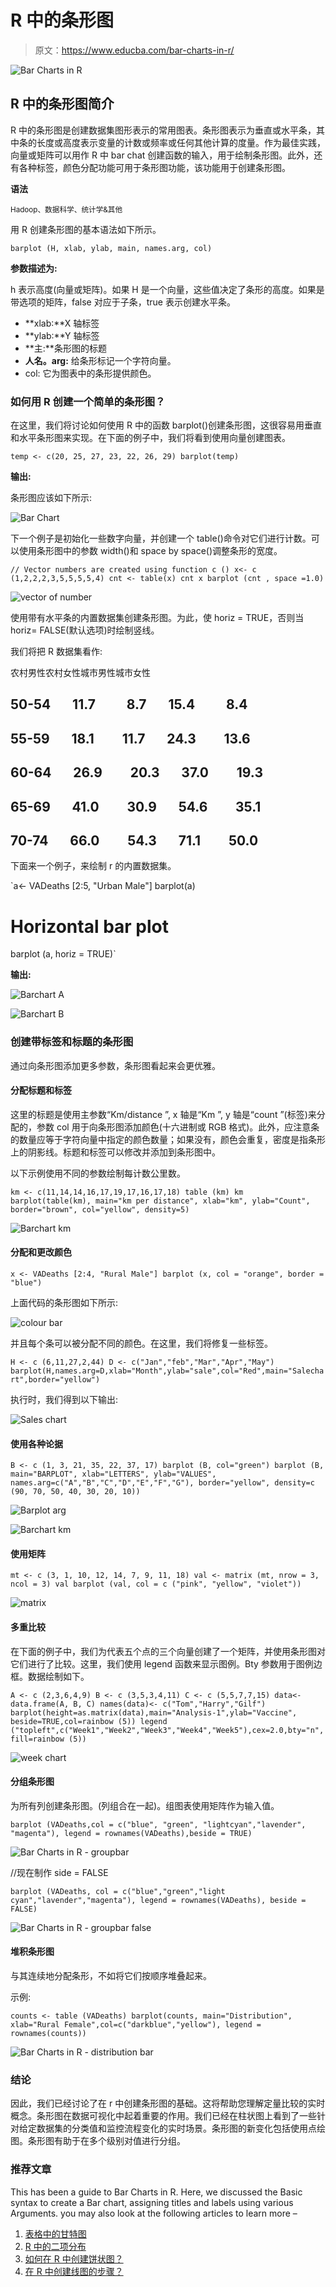 # R 中的条形图

> 原文：<https://www.educba.com/bar-charts-in-r/>

![Bar Charts in R ](img/8a826c32ba341cd02918b4a68b9cf14a.png)



## R 中的条形图简介

R 中的条形图是创建数据集图形表示的常用图表。条形图表示为垂直或水平条，其中条的长度或高度表示变量的计数或频率或任何其他计算的度量。作为最佳实践，向量或矩阵可以用作 R 中 bar chat 创建函数的输入，用于绘制条形图。此外，还有各种标签，颜色分配功能可用于条形图功能，该功能用于创建条形图。

**语法**

<small>Hadoop、数据科学、统计学&其他</small>

用 R 创建条形图的基本语法如下所示。

`barplot (H, xlab, ylab, main, names.arg, col)`

**参数描述为:**

h 表示高度(向量或矩阵)。如果 H 是一个向量，这些值决定了条形的高度。如果是带选项的矩阵，false 对应于子条，true 表示创建水平条。

*   **xlab:**X 轴标签
*   **ylab:**Y 轴标签
*   **主:**条形图的标题
*   **人名。arg:** 给条形标记一个字符向量。
*   col: 它为图表中的条形提供颜色。

### 如何用 R 创建一个简单的条形图？

在这里，我们将讨论如何使用 R 中的函数 barplot()创建条形图，这很容易用垂直和水平条形图来实现。在下面的例子中，我们将看到使用向量创建图表。

`temp <- c(20, 25, 27, 23, 22, 26, 29)
barplot(temp)`

**输出:**

条形图应该如下所示:

![Bar Chart](img/13b8e348028febe785871a68d0ad1d89.png)



下一个例子是初始化一些数字向量，并创建一个 table()命令对它们进行计数。可以使用条形图中的参数 width()和 space by space()调整条形的宽度。

`// Vector numbers are created using function c ()
x<- c (1,2,2,2,3,5,5,5,5,4)
cnt <- table(x)
cnt
x
barplot (cnt , space =1.0)`

![vector of number](img/6967fd59108c770c791f0254b0ea583c.png)



使用带有水平条的内置数据集创建条形图。为此，使 horiz = TRUE，否则当 horiz= FALSE(默认选项)时绘制竖线。

我们将把 R 数据集看作:

农村男性农村女性城市男性城市女性

## 50-54       11.7          8.7       15.4          8.4

## 55-59       18.1         11.7       24.3         13.6

## 60-64       26.9         20.3       37.0         19.3

## 65-69       41.0         30.9       54.6         35.1

## 70-74       66.0         54.3       71.1         50.0

下面来一个例子，来绘制 r 的内置数据集。

`a<- VADeaths [2:5, "Urban Male"] barplot(a)
# Horizontal bar plot
barplot (a, horiz = TRUE)`

**输出:**

![Barchart A](img/4c5bb53594396d7e6ff0911b6ec97c70.png)



![Barchart B](img/155e97566440b1ffb07b3fefd5e7d21c.png)



### 创建带标签和标题的条形图

通过向条形图添加更多参数，条形图看起来会更优雅。

#### 分配标题和标签

这里的标题是使用主参数“Km/distance ”, x 轴是“Km ”, y 轴是“count ”(标签)来分配的，参数 col 用于向条形图添加颜色(十六进制或 RGB 格式)。此外，应注意条的数量应等于字符向量中指定的颜色数量；如果没有，颜色会重复，密度是指条形上的阴影线。标题和标签可以修改并添加到条形图中。

以下示例使用不同的参数绘制每计数公里数。

`km <- c(11,14,14,16,17,19,17,16,17,18)
table (km)
km
barplot(table(km),
main="km per distance",
xlab="km",
ylab="Count",
border="brown",
col="yellow",
density=5)`

![Barchart km](img/141e2193c59ebc3f7007884d22fe0e93.png)



#### 分配和更改颜色

`x <- VADeaths [2:4, "Rural Male"] barplot (x, col = "orange", border = "blue")`

上面代码的条形图如下所示:

![colour bar](img/77fccab70bb11df8359caeaeddb744e5.png)



并且每个条可以被分配不同的颜色。在这里，我们将修复一些标签。

`H <- c (6,11,27,2,44)
D <- c("Jan","feb","Mar","Apr","May")
barplot(H,names.arg=D,xlab="Month",ylab="sale",col="Red",main="Salechart",border="yellow")`

执行时，我们得到以下输出:

![Sales chart](img/9ad9efa9e447a685b0fc4d95d71e42e5.png)



#### 使用各种论据

`B <- c (1, 3, 21, 35, 22, 37, 17)
barplot (B, col="green")
barplot (B, main="BARPLOT", xlab="LETTERS", ylab="VALUES", names.arg=c("A","B","C","D","E","F","G"),
border="yellow", density=c (90, 70, 50, 40, 30, 20, 10))`

![Barplot arg](img/5772fad170f93849779d219e5efd8227.png)



![Barchart km](img/141e2193c59ebc3f7007884d22fe0e93.png)



#### 使用矩阵

`mt <- c (3, 1, 10, 12, 14, 7, 9, 11, 18)
val <- matrix (mt, nrow = 3, ncol = 3)
val
barplot (val, col = c ("pink", "yellow", "violet"))`

![matrix](img/f533d0932613110eedefc611e077bd43.png)



#### 多重比较

在下面的例子中，我们为代表五个点的三个向量创建了一个矩阵，并使用条形图对它们进行了比较。这里，我们使用 legend 函数来显示图例。Bty 参数用于图例边框。数据绘制如下。

`A <- c (2,3,6,4,9)
B <- c (3,5,3,4,11)
C <- c (5,5,7,7,15)
data<- data.frame(A, B, C)
names(data)<- c("Tom","Harry","Gilf")
barplot(height=as.matrix(data),main="Analysis-1",ylab="Vaccine", beside=TRUE,col=rainbow (5))
legend ("topleft",c("Week1","Week2","Week3","Week4","Week5"),cex=2.0,bty="n",fill=rainbow (5))`

![week chart](img/c956397fa61f507ee1f76774837d1423.png)



#### 分组条形图

为所有列创建条形图。(列组合在一起)。组图表使用矩阵作为输入值。

`barplot (VADeaths,col = c("blue", "green", "lightcyan","lavender", "magenta"),
legend = rownames(VADeaths),beside = TRUE)`

![Bar Charts in R - groupbar](img/c9390858e17615baf32b450b7249f82a.png)



//现在制作 side = FALSE

`barplot (VADeaths, col = c("blue","green","light cyan","lavender","magenta"),
legend = rownames(VADeaths), beside = FALSE)`

![Bar Charts in R - groupbar false](img/772d27281e7b437a1df23ded447f8899.png)



#### 堆积条形图

与其连续地分配条形，不如将它们按顺序堆叠起来。

示例:

`counts <- table (VADeaths)
barplot(counts, main="Distribution",
xlab="Rural Female",col=c("darkblue","yellow"), legend = rownames(counts))`

![Bar Charts in R - distribution bar](img/6994d962d8b29e45eae2237de8b8f239.png)



### 结论

因此，我们已经讨论了在 r 中创建条形图的基础。这将帮助您理解定量比较的实时概念。条形图在数据可视化中起着重要的作用。我们已经在柱状图上看到了一些针对给定数据集的分类值和监控流程变化的实时场景。条形图的新变化包括使用点绘图。条形图有助于在多个级别对值进行分组。

### 推荐文章

This has been a guide to Bar Charts in R. Here, we discussed the Basic syntax to create a Bar chart, assigning titles and labels using various Arguments. you may also look at the following articles to learn more –

1.  [表格中的甘特图](https://www.educba.com/gantt-chart-in-tableau/)
2.  [R 中的二项分布](https://www.educba.com/binomial-distribution-in-r/)
3.  [如何在 R 中创建饼状图？](https://www.educba.com/pie-chart-in-r/)
4.  [在 R 中创建线图的步骤？](https://www.educba.com/line-graph-in-r/)





